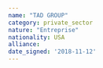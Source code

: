 ```yaml
---
name: "TAD GROUP"
category: private_sector
nature: "Entreprise"
nationality: USA
alliance: 
date_signed: '2018-11-12'
---
```

    